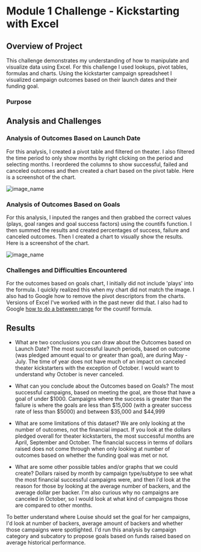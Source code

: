 # Module 1 Challenge - Kickstarting with Excel

## Overview of Project
This challenge demonstrates my understanding of how to manipulate and visualize data using Excel. For this challenge I used lookups, pivot tables, formulas and charts. Using the kickstarter campaign spreadsheet I visualized campaign outcomes based on their launch dates and their funding goal.

### Purpose

## Analysis and Challenges

### Analysis of Outcomes Based on Launch Date
For this analysis, I created a pivot table and filtered on theater. I also filtered the time period to only show months by right clicking on the period and selecting months. I reordered the columns to show successful, failed and canceled outcomes and then created a chart based on the pivot table. Here is a screenshot of the chart.

![image_name](https://user-images.githubusercontent.com/72076683/94998251-19ad4e00-0576-11eb-8ffe-5693a4db602a.png)

### Analysis of Outcomes Based on Goals
For this analysis, I inputed the ranges and then grabbed the correct values (plays, goal ranges and goal success factors) using the countifs function. I then summed the results and created percentages of success, failure and canceled outcomes. Then I created a chart to visually show the results. Here is a screenshot of the chart.

![image_name](https://user-images.githubusercontent.com/72076683/94998305-8cb6c480-0576-11eb-84d5-45feaf2934eb.png)

### Challenges and Difficulties Encountered
For the outcomes based on goals chart, I initially did not include 'plays' into the formula. I quickly realized this when my chart did not match the image. I also had to Google how to remove the pivot descriptors from the charts. Versions of Excel I've worked with in the past never did that. I also had to Google [how to do a between range](https://www.extendoffice.com/documents/excel/2412-excel-count-cells-between-two-values.html) for the countif formula.


## Results

- What are two conclusions you can draw about the Outcomes based on Launch Date?
The most successful launch periods, based on outcome (was pledged amount equal to or greater than goal), are during May - July.
The time of year does not have much of an impact on canceled theater kickstarters with the exception of October. I would want to understand why October is never canceled.

- What can you conclude about the Outcomes based on Goals?
The most successful campaigns, based on meeting the goal, are those that have a goal of under $1000. Campaigns where the success is greater than the failure is where the goals are less than $15,000 (with a greater success rate of less than $5000) and between $35,000 and $44,999

- What are some limitations of this dataset?
We are only looking at the number of outcomes, not the financial impact. If you look at the dollars pledged overall for theater kickstarters, the most successful months are April, September and October. The financial success in terms of dollars raised does not come through when only looking at number of outcomes based on whether the funding goal was met or not.

- What are some other possible tables and/or graphs that we could create?
Dollars raised by month by campaign type/subtype to see what the most financial successful campaigns were, and then I'd look at the reason for those by looking at the average number of backers, and the average dollar per backer. 
I'm also curious why no campaigns are canceled in October, so I would look at what kind of campaigns those are compared to other months.

To better understand where Louise should set the goal for her campaigns, I'd look at number of backers, average amount of backers and whether those campaigns were spotlighted. I'd run this analysis by campaign category and subcatory to propose goals based on funds raised based on average historical performance.
